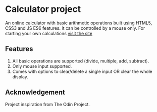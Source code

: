 # Calculator project

An online calculator with basic arithmetic operations built using HTML5, CSS3 and JS ES6 features. It can be controlled by a mouse only. For starting your own calculations [visit the site](https://firkax69.github.io/odin-calculator-2/)

## Features

1. All basic operations are supported (divide, multiple, add, subtract).<br/>
2. Only mouse input supported.<br/>
3. Comes with options to clear/delete a single input OR clear the whole display.<br/>

## Acknowledgement

Project inspiration from The Odin Project.
